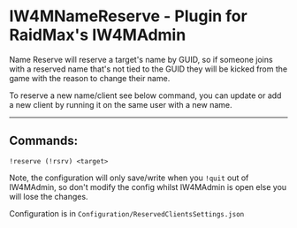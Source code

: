 # IW4MNameReserve - Plugin for RaidMax's IW4MAdmin

Name Reserve will reserve a target's name by GUID, so if someone joins with a reserved name that's not tied to the GUID they will be kicked from the game with the reason to change their name.

To reserve a new name/client see below command, you can update or add a new client by running it on the same user with a new name.

***

## Commands:
```
!reserve (!rsrv) <target> 
```

Note, the configuration will only save/write when you `!quit` out of IW4MAdmin, so don't modify the config whilst IW4MAdmin is open else you will lose the changes.

Configuration is in `Configuration/ReservedClientsSettings.json`
